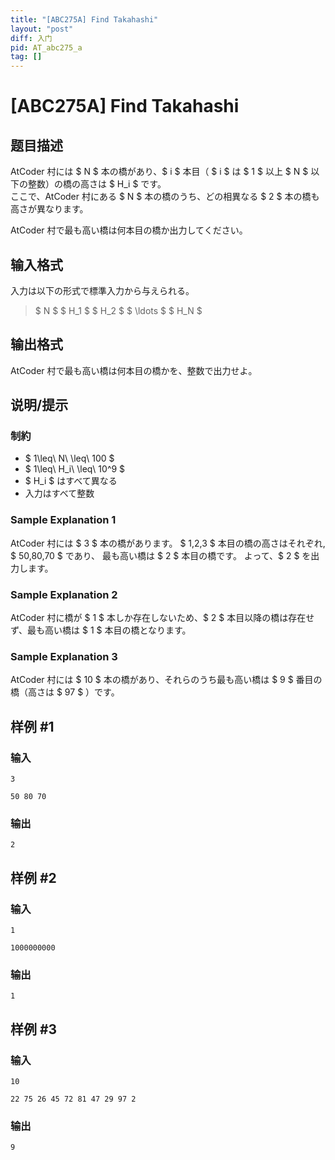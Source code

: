 ```yaml
---
title: "[ABC275A] Find Takahashi"
layout: "post"
diff: 入门
pid: AT_abc275_a
tag: []
---
```


# [ABC275A] Find Takahashi

## 题目描述

[problemUrl]: https://atcoder.jp/contests/abc275/tasks/abc275_a

AtCoder 村には $ N $ 本の橋があり、$ i $ 本目（ $ i $ は $ 1 $ 以上 $ N $ 以下の整数）の橋の高さは $ H_i $ です。  
 ここで、AtCoder 村にある $ N $ 本の橋のうち、どの相異なる $ 2 $ 本の橋も高さが異なります。

AtCoder 村で最も高い橋は何本目の橋か出力してください。

## 输入格式

入力は以下の形式で標準入力から与えられる。

> $ N $ $ H_1 $ $ H_2 $ $ \ldots $ $ H_N $

## 输出格式

AtCoder 村で最も高い橋は何本目の橋かを、整数で出力せよ。

## 说明/提示

### 制約

- $ 1\leq\ N\ \leq\ 100 $
- $ 1\leq\ H_i\ \leq\ 10^9 $
- $ H_i $ はすべて異なる
- 入力はすべて整数

### Sample Explanation 1

AtCoder 村には $ 3 $ 本の橋があります。 $ 1,2,3 $ 本目の橋の高さはそれぞれ, $ 50,80,70 $ であり、 最も高い橋は $ 2 $ 本目の橋です。 よって、$ 2 $ を出力します。

### Sample Explanation 2

AtCoder 村に橋が $ 1 $ 本しか存在しないため、$ 2 $ 本目以降の橋は存在せず、最も高い橋は $ 1 $ 本目の橋となります。

### Sample Explanation 3

AtCoder 村には $ 10 $ 本の橋があり、それらのうち最も高い橋は $ 9 $ 番目の橋（高さは $ 97 $ ）です。

## 样例 #1

### 输入

```
3
50 80 70
```

### 输出

```
2
```

## 样例 #2

### 输入

```
1
1000000000
```

### 输出

```
1
```

## 样例 #3

### 输入

```
10
22 75 26 45 72 81 47 29 97 2
```

### 输出

```
9
```

